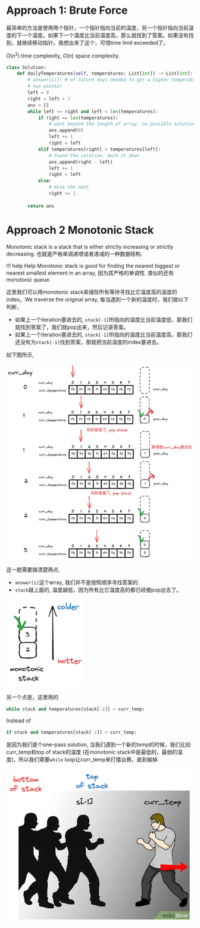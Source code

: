 # Approach 1: Brute Force

最简单的方法是使用两个指针，一个指针指向当前的温度，另一个指针指向当前温度的下一个温度。如果下一个温度比当前温度高，那么就找到了答案。如果没有找到，就继续移动指针。我想出来了这个，可惜time limit exceeded了。

$O(n^2)$ time complexity, $O(n)$ space complexity.

```python
class Solution:
    def dailyTemperatures(self, temperatures: List[int]) -> List[int]:
        # answers[i]: # of future days needed to get a higher temperature
        # two pointer
        left = 0
        right = left + 1
        ans = []
        while left <= right and left < len(temperatures):
            if right == len(temperatures):
                # went beyond the length of array, no possible solution found, time to reset
                ans.append(0)
                left += 1
                right = left
            elif temperatures[right] > temperatures[left]:
                # found the solution, mark it down
                ans.append(right - left)
                left += 1
                right = left
            else:
                # move the next
                right += 1

        return ans
```

# Approach 2 Monotonic Stack

Monotonic stack is a stack that is either strictly increasing or strictly decreasing. 也就是严格单调递增或者递减的一种数据结构.

!!! help Help
    Monotonic stack is good for finding the nearest biggest or nearest smallest element in an array, 因为其严格的单调性. 类似的还有monotonic queue.

这里我们可以用monotonic stack来储存所有等待寻找比它温度高的温度的index。We traverse the original array, 每当遇到一个新的温度时，我们做以下判断，
- 如果上一个iteration塞进去的, `stack[-1]`所指向的温度比当前温度低，那我们就找到答案了，我们就pop出来，然后记录答案。
- 如果上一个iteration塞进去的, `stack[-1]`所指向的温度比当前温度高，那我们还没有为`stack[-1]`找到答案，那就把当前温度的index塞进去。

如下图所示, 

![](assets/1.excalidraw.png)

这一题需要搞清楚两点,
- `answer[i]`这个array, 我们并不是按照顺序寻找答案的. 
- `stack`越上面的, 温度越低，因为所有比它温度高的都已经被pop出去了。

![](assets/2.excalidraw.png)


另一个点是，这里用的
```python
while stack and temperatures[stack[-1]] < curr_temp:
```

Instead of
```python
if stack and temperatures[stack[-1]] < curr_temp:
```

是因为我们是个one-pass solution, 当我们遇到一个新的temp的时候，我们比较curr_temp和top of stack的温度 (在monotonic stack中是最低的，最弱的温度)，所以我们需要`while` loop让curr_temp来打擂台赛，直到输掉.


![](assets/3_fight.excalidraw.png)

